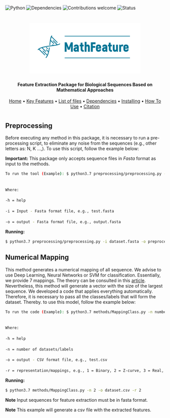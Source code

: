 ![Python](https://img.shields.io/badge/python-v3.7-blue)
![Dependencies](https://img.shields.io/badge/dependencies-up%20to%20date-brightgreen.svg)
![Contributions welcome](https://img.shields.io/badge/contributions-welcome-orange.svg)
![Status](https://img.shields.io/badge/status-up-brightgreen)

<h1 align="center">
  <img src="img/MathFeature.png" alt="MathFeature" width="350">
</h1>

<h4 align="center">Feature Extraction Package for Biological Sequences Based on Mathematical Approaches</h4>
	
<p align="center">
  <a href="https://bonidia.github.io/MathFeature/">Home</a> •
  <a href="#authors">Key Features</a> •
  <a href="#list-of-files">List of files</a> •
  <a href="#dependencies">Dependencies</a> •
  <a href="#installing-dependencies-and-package">Installing</a> •
  <a href="#how-to-use">How To Use</a> •
  <a href="#citation">Citation</a> 
</p>

<h1 align="center"></h1>

## Preprocessing

Before executing any method in this package, it is necessary to run a pre-processing script, to eliminate any noise from the sequences (e.g., other letters as: N, K ...,). To use this script, follow the example below:

**Important:** This package only accepts sequence files in *Fasta* format as input to the methods.

```sh
To run the tool (Example): $ python3.7 preprocessing/preprocessing.py -i input -o output


Where:

-h = help

-i = Input - Fasta format file, e.g., test.fasta

-o = output - Fasta format file, e.g., output.fasta
```

**Running:**

```sh
$ python3.7 preprocessing/preprocessing.py -i dataset.fasta -o preprocessing.fasta 
```


## Numerical Mapping 

This method generates a numerical mapping of all sequence. We advise to use Deep Learning, Neural Networks or SVM for classification. Essentially, we provide 7 mappings. The theory can be consulted in this [article](https://www.biorxiv.org/content/10.1101/2020.06.08.140368v2). Nevertheless, this method will generate a vector with the size of the largest sequence. We developed a code that applies everything automatically. Therefore, it is necessary to pass all the classes/labels that will form the dataset. Thereby. to use this model, follow the example below:

```sh 
To run the code (Example): $ python3.7 methods/MappingClass.py -n number of datasets/labels -o output -r representation


Where:

-h = help

-n = number of datasets/labels

-o = output - CSV format file, e.g., test.csv

-r = representation/mappings, e.g., 1 = Binary, 2 = Z-curve, 3 = Real, 4 = Integer, 5 = EIIP, 6 = Complex Number, 7 = Atomic Number.
```

**Running:**

```sh
$ python3.7 methods/MappingClass.py -n 2 -o dataset.csv -r 2
```

**Note** Input sequences for feature extraction must be in fasta format.

**Note** This example will generate a csv file with the extracted features.

